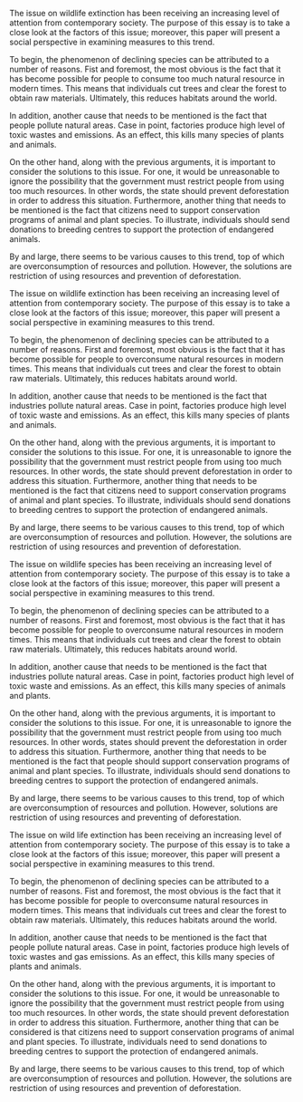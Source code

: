 The issue on wildlife extinction has been receiving an increasing level of attention from contemporary society. The purpose of this essay is to take a close look at the factors of this issue; moreover, this paper will present a social perspective in examining measures to this trend.

To begin, the phenomenon of declining species can be attributed to a number of reasons. Fist and foremost, the most obvious is the fact that it has become possible for people to consume too much natural resource in modern times. This means that individuals cut trees and clear the forest to obtain raw materials. Ultimately, this reduces habitats around the world.

In addition, another cause that needs to be mentioned is the fact that people pollute natural areas. Case in point, factories produce high level of toxic wastes and emissions. As an effect, this kills many species of plants and animals.

On the other hand, along with the previous arguments, it is important to consider the solutions to this issue. For one, it would be unreasonable to ignore the possibility that the government must restrict people from using too much resources. In other words, the state should prevent deforestation in order to address this situation. Furthermore, another thing that needs to be mentioned is the fact that citizens need to support conservation programs of animal and plant species. To illustrate, individuals should send donations to breeding centres to support the protection of endangered animals.

By and large, there seems to be various causes to this trend, top of which are overconsumption of resources and pollution. However, the solutions are restriction of using resources and prevention of deforestation.




The issue on wildlife extinction has been receiving an increasing level of attention from contemporary society. The purpose of this essay is to take a close look at the factors of this issue; moreover, this paper will present a social perspective in examining measures to this trend.

To begin, the phenomenon of declining species can be attributed to a number of reasons. First and foremost, most obvious is the fact that it has become possible for people to overconsume natural resources in modern times. This means that individuals cut trees and clear the forest to obtain raw materials. Ultimately, this reduces habitats around world.

In addition, another cause that needs to be mentioned is the fact that industries pollute natural areas. Case in point, factories produce high level of toxic waste and emissions. As an effect, this kills many species of plants and animals.

On the other hand, along with the previous arguments, it is important to consider the solutions to this issue. For one, it is unreasonable to ignore the possibility that the government must restrict people from using too much resources. In other words, the state should prevent deforestation in order to address this situation. Furthermore, another thing that needs to be mentioned is the fact that citizens need to support conservation programs of animal and plant species. To illustrate, individuals should send donations to breeding centres to support the protection of endangered animals.

By and large, there seems to be various causes to this trend, top of which are overconsumption of resources and pollution. However, the solutions are restriction of using resources and prevention of deforestation.




The issue on wildlife species has been receiving an increasing level of attention from contemporary society. The purpose of this essay is to take a close look at the factors of this issue; moreover, this paper will present a social perspective in examining measures to this trend.

To begin, the phenomenon of declining species can be attributed to a number of reasons. First and foremost, most obvious is the fact that it has become possible for people to overconsume natural resources in modern times. This means that individuals cut trees and clear the forest to obtain raw materials. Ultimately, this reduces habitats around world.

In addition, another cause that needs to be mentioned is the fact that industries pollute natural areas. Case in point, factories product high level of toxic waste and emissions. As an effect, this kills many species of animals and plants.

On the other hand, along with the previous arguments, it is important to consider the solutions to this issue. For one, it is unreasonable to ignore the possibility that the government must restrict people from using too much resources. In other words, states should prevent the deforestation in order to address this situation. Furthermore, another thing that needs to be mentioned is the fact that people should support conservation programs of animal and plant species. To illustrate, individuals should send donations to breeding centres to support the protection of endangered animals.

By and large, there seems to be various causes to this trend, top of which are overconsumption of resources and pollution. However, solutions are restriction of using resources and preventing of deforestation.




The issue on wild life extinction has been receiving an increasing level of attention from contemporary society. The purpose of this essay is to take a close look at the factors of this issue; moreover, this paper will present a social perspective in examining measures to this trend.

To begin, the phenomenon of declining species can be attributed to a number of reasons. Fist and foremost, the most obvious is the fact that it has become possible for people to overconsume natural resources in modern times. This means that individuals cut trees and clear the forest to obtain raw materials. Ultimately, this reduces habitats around the world.

In addition, another cause that needs to be mentioned is the fact that people pollute natural areas. Case in point, factories produce high levels of toxic wastes and gas emissions. As an effect, this kills many species of plants and animals.

On the other hand, along with the previous arguments, it is important to consider the solutions to this issue. For one, it would be unreasonable to ignore the possibility that the government must restrict people from using too much resources. In other words, the state should prevent deforestation in order to address this situation. Furthermore, another thing that can be considered is that citizens need to support conservation programs of animal and plant species. To illustrate, individuals need to send donations to breeding centres to support the protection of endangered animals.

By and large, there seems to be various causes to this trend, top of which are overconsumption of resources and pollution. However, the solutions are restriction of using resources and prevention of deforestation.
